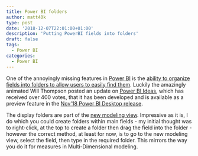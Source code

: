 ```yaml
---
title: Power BI folders
author: matt40k
type: post
date: '2018-12-07T22:01:00+01:00'
description: 'Putting PowerBI fields into folders'
draft: false
tags: 
  - Power BI
categories:
  - Power BI
---
```

One of the annoyingly missing features in [Power BI](https://powerbi.microsoft.com/) is the [ability to organize fields into folders to allow users to easily find them](https://ideas.powerbi.com/forums/265200-power-bi-ideas/suggestions/10994865-add-folders-to-organize-fields). Luckily the amazingly animated Will Thompson posted an update on [Power BI Ideas](https://ideas.powerbi.com/forums/265200-power-bi-ideas/suggestions/10994865-add-folders-to-organize-fields), which has received over 400 votes, that it has been developed and is available as a preview feature in the [Nov'18 Power BI Desktop release](https://powerbi.microsoft.com/en-us/blog/power-bi-desktop-november-2018-feature-summary/).   

The display folders are part of the [new modeling view](https://powerbi.microsoft.com/en-us/blog/modeling-view-in-power-bi-desktop/). Impressive as it is, I do which you could create folders within main fields - my initial thought was to right-click, at the top to create a folder then drag the field into the folder - however the correct method, at least for now, is to go to the new modeling view, select the field, then type in the required folder. This mirrors the way you do it for measures in Multi-Dimensional modeling. 
